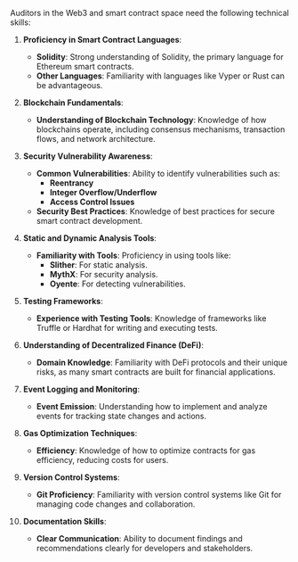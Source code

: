 Auditors in the Web3 and smart contract space need the following technical skills:

1. **Proficiency in Smart Contract Languages**:
    
    - **Solidity**: Strong understanding of Solidity, the primary language for Ethereum smart contracts.
    - **Other Languages**: Familiarity with languages like Vyper or Rust can be advantageous.
2. **Blockchain Fundamentals**:
    
    - **Understanding of Blockchain Technology**: Knowledge of how blockchains operate, including consensus mechanisms, transaction flows, and network architecture.
3. **Security Vulnerability Awareness**:
    
    - **Common Vulnerabilities**: Ability to identify vulnerabilities such as:
        - **Reentrancy**
        - **Integer Overflow/Underflow**
        - **Access Control Issues**
    - **Security Best Practices**: Knowledge of best practices for secure smart contract development.
4. **Static and Dynamic Analysis Tools**:
    
    - **Familiarity with Tools**: Proficiency in using tools like:
        - **Slither**: For static analysis.
        - **MythX**: For security analysis.
        - **Oyente**: For detecting vulnerabilities.
5. **Testing Frameworks**:
    
    - **Experience with Testing Tools**: Knowledge of frameworks like Truffle or Hardhat for writing and executing tests.
6. **Understanding of Decentralized Finance (DeFi)**:
    
    - **Domain Knowledge**: Familiarity with DeFi protocols and their unique risks, as many smart contracts are built for financial applications.
7. **Event Logging and Monitoring**:
    
    - **Event Emission**: Understanding how to implement and analyze events for tracking state changes and actions.
8. **Gas Optimization Techniques**:
    
    - **Efficiency**: Knowledge of how to optimize contracts for gas efficiency, reducing costs for users.
9. **Version Control Systems**:
    
    - **Git Proficiency**: Familiarity with version control systems like Git for managing code changes and collaboration.
10. **Documentation Skills**:
    
    - **Clear Communication**: Ability to document findings and recommendations clearly for developers and stakeholders.